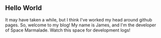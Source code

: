 ## Hello World	

It may have taken a while, but I think I've worked my head around github pages. So, welcome to my blog! My name is James, and I'm the developer of Space Marmalade. Watch this space for development logs!
